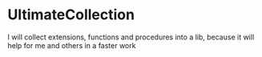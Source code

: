 # UltimateCollection
I will collect extensions, functions and procedures into a lib, because it will help for me and others in a faster work
